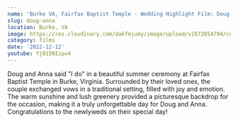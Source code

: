 ```yaml
---
name: 'Burke VA, Fairfax Baptist Temple - Wedding Highlight Film: Doug + Anna'
slug: doug-anna
location: Burke, VA
image: https://res.cloudinary.com/dakfmjumy/image/upload/v1672854704/content/portfolio/previewImage/doug-anna-thumbnail_uhiuy8.jpg
category: films
date: '2022-12-12'
youtube: Yj015NIzpv4
---
```


Doug and Anna said "I do" in a beautiful summer ceremony at Fairfax Baptist Temple in Burke, Virginia. Surrounded by their loved ones, the couple exchanged vows in a traditional setting, filled with joy and emotion. The warm sunshine and lush greenery provided a picturesque backdrop for the occasion, making it a truly unforgettable day for Doug and Anna. Congratulations to the newlyweds on their special day!
